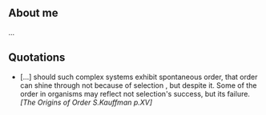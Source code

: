 ## About me
...

## Quotations

- [...] should such complex systems exhibit spontaneous order, that order can shine through not because of selection , but despite it. Some of the order in organisms may reflect not selection's success, but its failure.
_[The Origins of Order S.Kauffman p.XV]_
